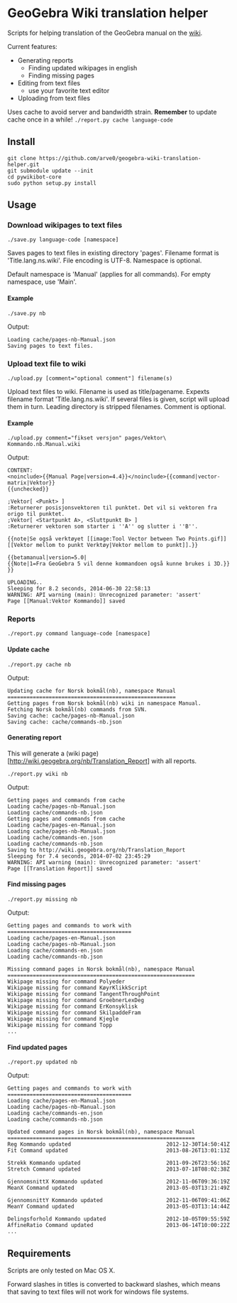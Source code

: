 # GeoGebra Wiki translation helper #
Scripts for helping translation of the GeoGebra manual on the [wiki](http://wiki.geogebra.org/).

Current features:
- Generating reports
    - Finding updated wikipages in english
    - Finding missing pages
- Editing from text files
    - use your favorite text editor
- Uploading from text files

Uses cache to avoid server and bandwidth strain. **Remember** to update cache once in a while! `./report.py cache language-code`


## Install ##
```
git clone https://github.com/arve0/geogebra-wiki-translation-helper.git
git submodule update --init
cd pywikibot-core
sudo python setup.py install
```


## Usage ##

### Download wikipages to text files ###
```
./save.py language-code [namespace]
```
Saves pages to text files in existing directory 'pages'. Filename format is 'Title.lang.ns.wiki'. File encoding is UTF-8. Namespace is optional.

Default namespace is 'Manual' (applies for all commands). For empty namespace, use 'Main'.
#### Example ####
```
./save.py nb
```
Output:
```
Loading cache/pages-nb-Manual.json
Saving pages to text files.
```


### Upload text file to wiki ###
```
./upload.py [comment="optional comment"] filename(s)
```
Upload text files to wiki. Filename is used as title/pagename. Expexts filename format 'Title.lang.ns.wiki'. If several files is given, script will upload them in turn. Leading directory is stripped filenames. Comment is optional.
#### Example ####
```
./upload.py comment="fikset versjon" pages/Vektor\ Kommando.nb.Manual.wiki
```
Output:
```
CONTENT:
<noinclude>{{Manual Page|version=4.4}}</noinclude>{{command|vector-matrix|Vektor}}
{{unchecked}}

;Vektor[ <Punkt> ]
:Returnerer posisjonsvektoren til punktet. Det vil si vektoren fra origo til punktet.
;Vektor[ <Startpunkt A>, <Sluttpunkt B> ]
:Returnerer vektoren som starter i ''A'' og slutter i ''B''.

{{note|Se også verktøyet [[image:Tool Vector between Two Points.gif]] [[Vektor mellom to punkt Verktøy|Vektor mellom to punkt]].}}

{{betamanual|version=5.0|
{{Note|1=Fra GeoGebra 5 vil denne kommandoen også kunne brukes i 3D.}}
}}

UPLOADING..
Sleeping for 8.2 seconds, 2014-06-30 22:58:13
WARNING: API warning (main): Unrecognized parameter: 'assert'
Page [[Manual:Vektor Kommando]] saved
```


### Reports ###
```
./report.py command language-code [namespace]
```

#### Update cache ####

```
./report.py cache nb
```
Output:
```
Updating cache for Norsk bokmål(nb), namespace Manual
=====================================================
Getting pages from Norsk bokmål(nb) wiki in namespace Manual.
Fetching Norsk bokmål(nb) commands from SVN.
Saving cache: cache/pages-nb-Manual.json
Saving cache: cache/commands-nb.json
```
#### Generating report ####
This will generate a (wiki page)[http://wiki.geogebra.org/nb/Translation_Report] with all reports.
```
./report.py wiki nb
```
Output:
```
Getting pages and commands from cache
Loading cache/pages-nb-Manual.json
Loading cache/commands-nb.json
Getting pages and commands from cache
Loading cache/pages-en-Manual.json
Loading cache/pages-nb-Manual.json
Loading cache/commands-en.json
Loading cache/commands-nb.json
Saving to http://wiki.geogebra.org/nb/Translation_Report
Sleeping for 7.4 seconds, 2014-07-02 23:45:29
WARNING: API warning (main): Unrecognized parameter: 'assert'
Page [[Translation Report]] saved
```



#### Find missing pages ####
```
./report.py missing nb
```
Output:
```
Getting pages and commands to work with
=======================================
Loading cache/pages-en-Manual.json
Loading cache/pages-nb-Manual.json
Loading cache/commands-en.json
Loading cache/commands-nb.json

Missing command pages in Norsk bokmål(nb), namespace Manual
===========================================================
Wikipage missing for command Polyeder
Wikipage missing for command KøyrKlikkScript
Wikipage missing for command TangentThroughPoint
Wikipage missing for command GroebnerLexDeg
Wikipage missing for command ErKonsyklisk
Wikipage missing for command SkilpaddeFram
Wikipage missing for command Kjegle
Wikipage missing for command Topp
...
```

#### Find updated pages ####
```
./report.py updated nb
```
Output:
```
Getting pages and commands to work with
=======================================
Loading cache/pages-en-Manual.json
Loading cache/pages-nb-Manual.json
Loading cache/commands-en.json
Loading cache/commands-nb.json

Updated command pages in Norsk bokmål(nb), namespace Manual
===========================================================
Reg Kommando updated                              2012-12-30T14:50:41Z
Fit Command updated                               2013-08-26T13:01:13Z

Strekk Kommando updated                           2011-09-26T23:56:16Z
Stretch Command updated                           2013-07-18T08:02:38Z

GjennomsnittX Kommando updated                    2012-11-06T09:36:19Z
MeanX Command updated                             2013-05-03T13:21:49Z

GjennomsnittY Kommando updated                    2012-11-06T09:41:06Z
MeanY Command updated                             2013-05-03T13:14:44Z

Delingsforhold Kommando updated                   2012-10-05T09:55:59Z
AffineRatio Command updated                       2013-06-14T10:00:22Z
...
```

## Requirements ##
Scripts are only tested on Mac OS X.

Forward slashes in titles is converted to backward slashes, which means that saving to text files will not work for windows file systems.
